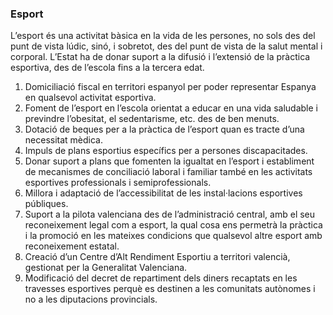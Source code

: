 ### Esport

L’esport és una activitat bàsica en la vida de les persones, no sols des del punt de vista lúdic, sinó, i sobretot, des del punt de vista de la salut mental i corporal. L’Estat ha de donar suport a la difusió i l’extensió de la pràctica esportiva, des de l’escola fins a la tercera edat.
1. Domiciliació fiscal en territori espanyol per poder representar Espanya en qualsevol activitat esportiva.
2. Foment de l’esport en l’escola orientat a educar en una vida saludable i previndre l’obesitat, el sedentarisme, etc. des de ben menuts.
3. Dotació de beques per a la pràctica de l’esport quan es tracte d’una necessitat mèdica.
4. Impuls de plans esportius específics per a persones discapacitades.
5. Donar suport a plans que fomenten la igualtat en l’esport i establiment de mecanismes de conciliació laboral i familiar també en les activitats esportives professionals i semiprofessionals.
6. Millora i adaptació de l’accessibilitat de les instal·lacions esportives públiques.
7. Suport a la pilota valenciana des de l’administració central, amb el seu reconeixement legal com a esport, la qual cosa ens permetrà la pràctica i la promoció en les mateixes condicions que qualsevol altre esport amb reconeixement estatal.
8. Creació d’un Centre d’Alt Rendiment Esportiu a territori valencià, gestionat per la Generalitat Valenciana.
9. Modificació del decret de repartiment dels diners recaptats en les travesses esportives perquè es destinen a les comunitats autònomes i no a les diputacions provincials.

